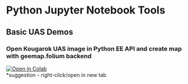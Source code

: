 # Python Jupyter Notebook Tools <br>

## Basic UAS Demos <br>
### Open Kougarok UAS image in Python EE API and create map with geemap.folium backend <br>
[![Open In Colab](https://colab.research.google.com/assets/colab-badge.svg)](https://colab.research.google.com/github/TESTgroup-BNL/example_gee_notebooks/blob/main/python/quick_uas_demo.ipynb) <br>
*suggestion - right-click/open in new tab
<br>
